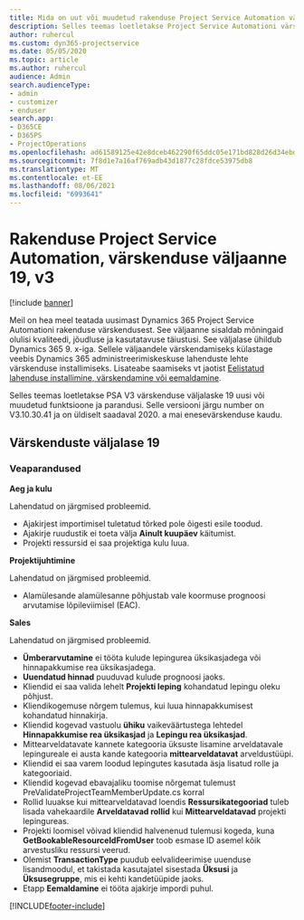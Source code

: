```yaml
---
title: Mida on uut või muudetud rakenduse Project Service Automation värskenduse väljaandes 19, V3
description: Selles teemas loetletakse Project Service Automationi värskenduse väljalaske 19, V3 saadaolevaid funktsioone ja parandusi.
author: ruhercul
ms.custom: dyn365-projectservice
ms.date: 05/05/2020
ms.topic: article
ms.author: ruhercul
audience: Admin
search.audienceType:
- admin
- customizer
- enduser
search.app:
- D365CE
- D365PS
- ProjectOperations
ms.openlocfilehash: ad61589125e42e8dceb462290f65ddc05e171bd828d26d34ebd548ca285e9aa4
ms.sourcegitcommit: 7f8d1e7a16af769adb43d1877c28fdce53975db8
ms.translationtype: MT
ms.contentlocale: et-EE
ms.lasthandoff: 08/06/2021
ms.locfileid: "6993641"
---
```

# <a name="project-service-automation-update-release-19-v3"></a>Rakenduse Project Service Automation, värskenduse väljaanne 19, v3

[!include [banner](../includes/psa-now-project-operations.md)]

Meil on hea meel teatada uusimast Dynamics 365 Project Service Automationi rakenduse värskendusest. See väljaanne sisaldab mõningaid olulisi kvaliteedi, jõudluse ja kasutatavuse täiustusi. See väljalase ühildub Dynamics 365 9. x-iga. Sellele väljaandele värskendamiseks külastage veebis Dynamics 365 administreerimiskeskuse lahenduste lehte värskenduse installimiseks. Lisateabe saamiseks vt jaotist [Eelistatud lahenduse installimine, värskendamine või eemaldamine](/power-platform/admin/install-remove-preferred-solution).

Selles teemas loetletakse PSA V3 värskenduse väljalaske 19 uusi või muudetud funktsioone ja parandusi. Selle versiooni järgu number on V3.10.30.41 ja on üldiselt saadaval 2020. a mai enesevärskenduse kaudu.

## <a name="update-release-19"></a>Värskenduste väljalase 19

### <a name="bug-fixes"></a>Veaparandused

**Aeg ja kulu**

Lahendatud on järgmised probleemid. 

- Ajakirjest importimisel tuletatud tõrked pole õigesti esile toodud.
- Ajakirje ruudustik ei toeta välja **Ainult kuupäev** käitumist.
- Projekti ressursid ei saa projektiga kulu luua.

**Projektijuhtimine**

Lahendatud on järgmised probleemid. 

-  Alamülesande alamülesanne põhjustab vale koormuse prognoosi arvutamise lõpileviimisel (EAC).

**Sales**

Lahendatud on järgmised probleemid. 

- **Ümberarvutamine** ei tööta kulude lepingurea üksikasjadega või hinnapakkumise rea üksikasjadega.
- **Uuendatud hinnad** puuduvad kulude prognoosi jaoks.
-  Kliendid ei saa valida lehelt **Projekti leping** kohandatud lepingu oleku põhjust.
- Kliendikogemuse nõrgem tulemus, kui luua hinnapakkumisest kohandatud hinnakirja.
- Kliendid kogevad vastuolu **ühiku** vaikeväärtustega lehtedel **Hinnapakkumise rea üksikasjad** ja **Lepingu rea üksikasjad**.
- Mittearveldatavate kannete kategooria üksuste lisamine arveldatavale lepingureale ei austa kande kategooria **mittearveldatavat** arveldustüüpi.
- Kliendid ei saa varem loodud lepingutes kasutada äsja lisatud rolle ja kategooriaid.
- Kliendid kogevad ebavajaliku toomise nõrgemat tulemust PreValidateProjectTeamMemberUpdate.cs korral
- Rollid luuakse kui mittearveldatavad loendis **Ressursikategooriad** tuleb lisada vahekaardile **Arveldatavad rollid** kui **Mittearveldatavad** projekti lepingureas.
- Projekti loomisel võivad kliendid halvenenud tulemusi kogeda, kuna **GetBookableResourceIdFromUser** toob esmase ID asemel kõik arvestusliku ressursi veerud.
- Olemist **TransactionType** puudub eelvalideerimise uuenduse lisandmoodul, et takistada kasutajatel sisestada **Üksusi** ja **Üksusegruppe**, mis ei kehti kandetüüpide jaoks.
- Etapp **Eemaldamine** ei tööta ajakirje impordi puhul.


[!INCLUDE[footer-include](../includes/footer-banner.md)]
